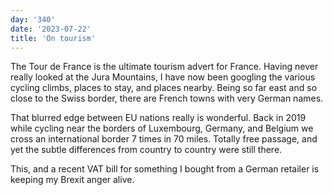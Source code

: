 ```yaml
---
day: '340'
date: '2023-07-22'
title: 'On tourism'
---
```


The Tour de France is the ultimate tourism advert for France. Having never really looked at the Jura Mountains, I have now been googling the various cycling climbs, places to stay, and places nearby. Being so far east and so close to the Swiss border, there are French towns with very German names.

That blurred edge between EU nations really is wonderful. Back in 2019 while cycling near the borders of Luxembourg, Germany, and Belgium we cross an international border 7 times in 70 miles. Totally free passage, and yet the subtle differences from country to country were still there.

This, and a recent VAT bill for something I bought from a German retailer is keeping my Brexit anger alive.
